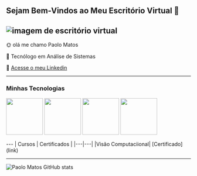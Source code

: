 ## Sejam Bem-Vindos ao Meu Escritório Virtual 👋

![imagem de escritório virtual](https://www.roc21.com/wp-content/uploads/2015/08/el-trabajo-de-un-disenador-grafico.gif)
------------

🌞 olá me chamo Paolo Matos

💬 Tecnólogo em Análise de Sistemas

📌 [Acesse o meu Linkedin](https://www.linkedin.com/in/paolomatos/)

---

### Minhas Tecnologias

<p align="certer">
<img src="https://cdn.jsdelivr.net/gh/devicons/devicon@latest/icons/python/python-original-wordmark.svg" width="100px">
<img src="https://cdn.jsdelivr.net/gh/devicons/devicon@latest/icons/azuresqldatabase/azuresqldatabase-original.svg" width="100px">
<img src="https://cdn.jsdelivr.net/gh/devicons/devicon@latest/icons/vscode/vscode-original-wordmark.svg" width="100px">
<img src="https://cdn.jsdelivr.net/gh/devicons/devicon@latest/icons/java/java-original-wordmark.svg" width="100px">
</p>
---
| Cursos | Certificados |
|---|---|
|Visão Computaciional| [Certificado](link)

---
![Paolo Matos GitHub stats](https://github-readme-stats.vercel.app/api?username=PaoloMatos&show_icons=true&theme=gruvbox)



<!--
**PaoloMatos/PaoloMatos** is a ✨ _special_ ✨ repository because its `README.md` (this file) appears on your GitHub profile.

Here are some ideas to get you started:

- 🔭 I’m currently working on ...
- 🌱 I’m currently learning ...
- 👯 I’m looking to collaborate on ...
- 🤔 I’m looking for help with ...
- 💬 Ask me about ...
- 📫 How to reach me: ...
- 😄 Pronouns: ...
- ⚡ Fun fact: ...
-->
